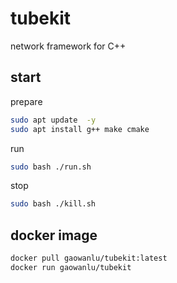 # tubekit

network framework for C++

## start

prepare  

```bash
sudo apt update  -y 
sudo apt install g++ make cmake
```

run  

```bash
sudo bash ./run.sh
```

stop  

```bash
sudo bash ./kill.sh
```

## docker image

```bash
docker pull gaowanlu/tubekit:latest
docker run gaowanlu/tubekit
```
